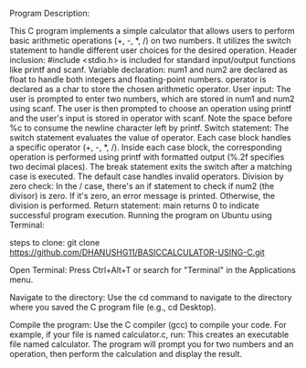 Program Description:

This C program implements a simple calculator that allows users to perform basic arithmetic operations (+, -, *, /) on two numbers. It utilizes the switch statement to handle different user choices for the desired operation.
Header inclusion: #include <stdio.h> is included for standard input/output functions like printf and scanf.
Variable declaration:
num1 and num2 are declared as float to handle both integers and floating-point numbers.
operator is declared as a char to store the chosen arithmetic operator.
User input:
The user is prompted to enter two numbers, which are stored in num1 and num2 using scanf.
The user is then prompted to choose an operation using printf and the user's input is stored in operator with scanf. Note the space before %c to consume the newline character left by printf.
Switch statement:
The switch statement evaluates the value of operator.
Each case block handles a specific operator (+, -, *, /).
Inside each case block, the corresponding operation is performed using printf with formatted output (%.2f specifies two decimal places).
The break statement exits the switch after a matching case is executed.
The default case handles invalid operators.
Division by zero check:
In the / case, there's an if statement to check if num2 (the divisor) is zero.
If it's zero, an error message is printed. Otherwise, the division is performed.
Return statement: main returns 0 to indicate successful program execution.
Running the program on Ubuntu using Terminal:

steps to clone: git clone https://github.com/DHANUSHG11/BASICCALCULATOR-USING-C.git

Open Terminal: Press Ctrl+Alt+T or search for "Terminal" in the Applications menu.

Navigate to the directory: Use the cd command to navigate to the directory where you saved the C program file (e.g., cd Desktop).

Compile the program: Use the C compiler (gcc) to compile your code. For example, if your file is named calculator.c, run:
This creates an executable file named calculator.
The program will prompt you for two numbers and an operation, then perform the calculation and display the result.


